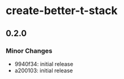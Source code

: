 # create-better-t-stack

## 0.2.0

### Minor Changes

- 9940f34: initial release
- a200103: initial release
